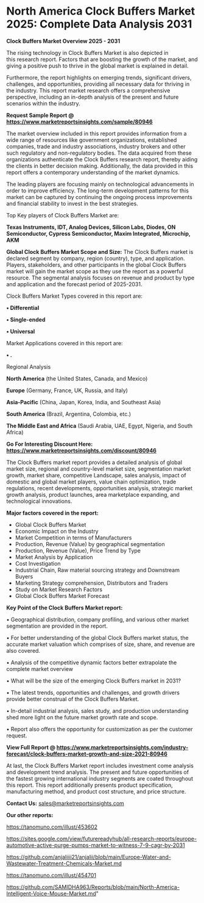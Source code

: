 # North America Clock Buffers Market 2025: Complete Data Analysis 2031

<Strong> Clock Buffers Market Overview 2025 - 2031</strong>

The rising technology in Clock Buffers Market is also depicted in this research report. Factors that are boosting the growth of the market, and giving a positive push to thrive in the global market is explained in detail.

Furthermore, the report highlights on emerging trends, significant drivers, challenges, and opportunities, providing all necessary data for thriving in the industry. This report market research offers a comprehensive perspective, including an in-depth analysis of the present and future scenarios within the industry.

<strong>Request Sample Report @ <a href=https://www.marketreportsinsights.com/sample/80946>https://www.marketreportsinsights.com/sample/80946</a></strong>

The market overview included in this report provides information from a wide range of resources like government organizations, established companies, trade and industry associations, industry brokers and other such regulatory and non-regulatory bodies. The data acquired from these organizations authenticate the Clock Buffers research report, thereby aiding the clients in better decision making. Additionally, the data provided in this report offers a contemporary understanding of the market dynamics.

The leading players are focusing mainly on technological advancements in order to improve efficiency. The long-term development patterns for this market can be captured by continuing the ongoing process improvements and financial stability to invest in the best strategies.

Top Key players of Clock Buffers Market are:

<strong>Texas Instruments, IDT, Analog Devices, Silicon Labs, Diodes, ON Semiconductor, Cypress Semiconductor, Maxim Integrated, Microchip, AKM</strong>

<strong><b>Global Clock Buffers Market Scope and Size:</b></strong>
The Clock Buffers market is declared segment by company, region (country), type, and application. Players, stakeholders, and other participants in the global Clock Buffers market will gain the market scope as they use the report as a powerful resource. The segmental analysis focuses on revenue and product by type and application and the forecast period of 2025-2031.

Clock Buffers Market Types covered in this report are:

<strong>• Differential

• Single-ended

• Universal</strong>

Market Applications covered in this report are:

<strong>• .</strong> 

Regional Analysis

<strong>North America</strong> (the United States, Canada, and Mexico)

<strong>Europe</strong> (Germany, France, UK, Russia, and Italy)

<strong>Asia-Pacific</strong> (China, Japan, Korea, India, and Southeast Asia)

<strong>South America</strong> (Brazil, Argentina, Colombia, etc.)

<strong>The Middle East and Africa</strong> (Saudi Arabia, UAE, Egypt, Nigeria, and South Africa)

<strong>Go For Interesting Discount Here: <a href=https://www.marketreportsinsights.com/discount/80946>https://www.marketreportsinsights.com/discount/80946</a></strong>

The Clock Buffers market report provides a detailed analysis of global market size, regional and country-level market size, segmentation market growth, market share, competitive Landscape, sales analysis, impact of domestic and global market players, value chain optimization, trade regulations, recent developments, opportunities analysis, strategic market growth analysis, product launches, area marketplace expanding, and technological innovations.

<strong><b>Major factors covered in the report:</b></strong>
<ul>
  <li>Global Clock Buffers Market </li>
  <li>Economic Impact on the Industry</li>
  <li>Market Competition in terms of Manufacturers</li>
  <li>Production, Revenue (Value) by geographical segmentation</li>
  <li>Production, Revenue (Value), Price Trend by Type</li>
  <li>Market Analysis by Application</li>
  <li>Cost Investigation</li>
  <li>Industrial Chain, Raw material sourcing strategy and Downstream Buyers</li>
  <li>Marketing Strategy comprehension, Distributors and Traders</li>
  <li>Study on Market Research Factors</li>
  <li>Global Clock Buffers Market Forecast</li>
</ul>

<strong><b>Key Point of the Clock Buffers Market report:</b></strong>

• Geographical distribution, company profiling, and various other market segmentation are provided in the report.

• For better understanding of the global Clock Buffers market status, the accurate market valuation which comprises of size, share, and revenue are also covered.

• Analysis of the competitive dynamic factors better extrapolate the complete market overview

• What will be the size of the emerging Clock Buffers market in 2031?

• The latest trends, opportunities and challenges, and growth drivers provide better construal of the Clock Buffers Market.

• In-detail industrial analysis, sales study, and production understanding shed more light on the future market growth rate and scope.

• Report also offers the opportunity for customization as per the customer request.

<strong><b>View Full Report @ <a href=https://www.marketreportsinsights.com/industry-forecast/clock-buffers-market-growth-and-size-2021-80946>https://www.marketreportsinsights.com/industry-forecast/clock-buffers-market-growth-and-size-2021-80946</a></b></strong>


At last, the Clock Buffers Market report includes investment come analysis and development trend analysis. The present and future opportunities of the fastest growing international industry segments are coated throughout this report. This report additionally presents product specification, manufacturing method, and product cost structure, and price structure.

<strong>Contact Us:</strong>
sales@marketreportsinsights.com

<strong>Our other reports:</strong>

<a href=https://tanomuno.com/illust/453602>https://tanomuno.com/illust/453602</a>

<a href=https://sites.google.com/view/futurereadyhub/all-research-reports/europe-automotive-active-purge-pumps-market-to-witness-7-9-cagr-by-2031>https://sites.google.com/view/futurereadyhub/all-research-reports/europe-automotive-active-purge-pumps-market-to-witness-7-9-cagr-by-2031</a>

<a href=https://github.com/anjaliiii21/anjalii/blob/main/Europe-Water-and-Wastewater-Treatment-Chemicals-Market.md>https://github.com/anjaliiii21/anjalii/blob/main/Europe-Water-and-Wastewater-Treatment-Chemicals-Market.md</a>

<a href=https://tanomuno.com/illust/454701>https://tanomuno.com/illust/454701</a>

<a href=https://github.com/SAMIDHA963/Reports/blob/main/North-America-Intelligent-Voice-Mouse-Market.md>https://github.com/SAMIDHA963/Reports/blob/main/North-America-Intelligent-Voice-Mouse-Market.md</a>"
